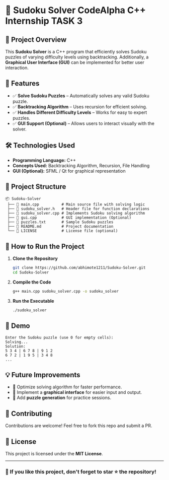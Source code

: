 # 🧩 Sudoku Solver CodeAlpha C++ Internship TASK 3

## 📌 Project Overview
This **Sudoku Solver** is a C++ program that efficiently solves Sudoku puzzles of varying difficulty levels using backtracking. Additionally, a **Graphical User Interface (GUI)** can be implemented for better user interaction.

## 🎯 Features
- ✅ **Solve Sudoku Puzzles** – Automatically solves any valid Sudoku puzzle.
- ✅ **Backtracking Algorithm** – Uses recursion for efficient solving.
- ✅ **Handles Different Difficulty Levels** – Works for easy to expert puzzles.
- ✅ **GUI Support (Optional)** – Allows users to interact visually with the solver.

## 🛠️ Technologies Used
- **Programming Language:** C++
- **Concepts Used:** Backtracking Algorithm, Recursion, File Handling
- **GUI (Optional):** SFML / Qt for graphical representation

## 📂 Project Structure
```
📦 Sudoku-Solver
 ├── 📜 main.cpp          # Main source file with solving logic
 ├── 📜 sudoku_solver.h   # Header file for function declarations
 ├── 📜 sudoku_solver.cpp # Implements Sudoku solving algorithm
 ├── 📜 gui.cpp           # GUI implementation (Optional)
 ├── 📜 puzzles.txt       # Sample Sudoku puzzles
 ├── 📜 README.md         # Project documentation
 └── 📜 LICENSE           # License file (optional)
```

## 🚀 How to Run the Project
1. **Clone the Repository**
   ```bash
   git clone https://github.com/abhimote1211/Sudoku-Solver.git
   cd Sudoku-Solver
   ```

2. **Compile the Code**
   ```bash
   g++ main.cpp sudoku_solver.cpp -o sudoku_solver
   ```

3. **Run the Executable**
   ```bash
   ./sudoku_solver
   ```

## 📸 Demo
```plaintext
Enter the Sudoku puzzle (use 0 for empty cells):
Solving...
Solution:
5 3 4 | 6 7 8 | 9 1 2
6 7 2 | 1 9 5 | 3 4 8
...
```

## 💡 Future Improvements
- 🔹 Optimize solving algorithm for faster performance.
- 🔹 Implement a **graphical interface** for easier input and output.
- 🔹 Add **puzzle generation** for practice sessions.

## 🤝 Contributing
Contributions are welcome! Feel free to fork this repo and submit a PR. 

## 📜 License
This project is licensed under the **MIT License**.

---
### 🌟 If you like this project, don't forget to **star ⭐ the repository!**
